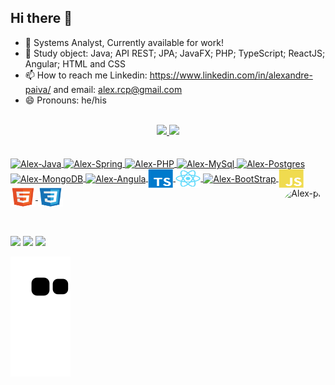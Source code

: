 ## Hi there 👋

- 🔭 Systems Analyst, Currently available for work!
- 🌱 Study object: Java; API REST; JPA; JavaFX; PHP; TypeScript; ReactJS; Angular; HTML and CSS
- 📫 How to reach me Linkedin: https://www.linkedin.com/in/alexandre-paiva/ and email: alex.rcp@gmail.com 
- 😄 Pronouns: he/his
</br>
<div align="center">
  <a href="https://beacons.ai/AlexandreRCP">
  <img height="180em" src="https://github-readme-stats.vercel.app/api?username=alexandrercp&show_icons=true&theme=cobalt&include_all_commits=true&count_private=true"/>
  <img height="180em" src="https://github-readme-stats.vercel.app/api/top-langs/?username=alexandrercp&layout=compact&langs_count=7&theme=cobalt"/>
</div>
</br>
<div style="display: inline_block"><br>
  <img align="center" alt="Alex-Java" height="30" width="40" src="https://cdn.jsdelivr.net/gh/devicons/devicon/icons/java/java-original-wordmark.svg" />
  <img align="center" alt="Alex-Spring" height="30" width="40" src="https://cdn.jsdelivr.net/gh/devicons/devicon/icons/spring/spring-original-wordmark.svg" />
  <img align="center" alt="Alex-PHP" height="30" width="40" src="https://cdn.jsdelivr.net/gh/devicons/devicon/icons/php/php-original.svg" />
  <img align="center" alt="Alex-MySql" height="30" width="40" src="https://cdn.jsdelivr.net/gh/devicons/devicon/icons/mysql/mysql-original-wordmark.svg" />
  <img align="center" alt="Alex-Postgres" height="30" width="40" src="https://cdn.jsdelivr.net/gh/devicons/devicon/icons/postgresql/postgresql-original-wordmark.svg" />
  <img align="center" alt="Alex-MongoDB" height="30" width="40" src="https://cdn.jsdelivr.net/gh/devicons/devicon/icons/mongodb/mongodb-original-wordmark.svg" />
  <img align="center" alt="Alex-Angula" height="30" width="40"src="https://cdn.jsdelivr.net/gh/devicons/devicon/icons/angularjs/angularjs-original.svg" />
  <img align="center" alt="Alex-Ts" height="30" width="40" src="https://raw.githubusercontent.com/devicons/devicon/master/icons/typescript/typescript-plain.svg">
  <img align="center" alt="Alex-React" height="30" width="40" src="https://raw.githubusercontent.com/devicons/devicon/master/icons/react/react-original.svg">
  <img align="center" alt="Alex-BootStrap" height="30" width="40" src="https://cdn.jsdelivr.net/gh/devicons/devicon/icons/bootstrap/bootstrap-original.svg" />
  <img align="center" alt="Alex-Js" height="30" width="40" src="https://raw.githubusercontent.com/devicons/devicon/master/icons/javascript/javascript-plain.svg">
  <img align="center" alt="Alex-HTML" height="30" width="40" src="https://raw.githubusercontent.com/devicons/devicon/master/icons/html5/html5-original.svg">
  <img align="center" alt="Alex-CSS" height="30" width="40" src="https://raw.githubusercontent.com/devicons/devicon/master/icons/css3/css3-original.svg">
  <img align="right" alt="Alex-pic" height="150" style="border-radius:50px;" src="https://global.discourse-cdn.com/nubank/original/4X/7/a/a/7aa1c6d6b121fffe849a7c3313c7f22036df184c.gif">
</div>
  
  ##
 
<div>
  </br>
  <a href="https://instagram.com/alex.rcp" target="_blank"><img src="https://img.shields.io/badge/-Instagram-%23E4405F?style=for-the-badge&logo=instagram&logoColor=white" target="_blank"></a>
 	<a href = "mailto:alex.rcp@gmail.com"><img src="https://img.shields.io/badge/-Gmail-%23333?style=for-the-badge&logo=gmail&logoColor=white" target="_blank"></a>
  <a href="https://www.linkedin.com/in/alexandre-paiva" target="_blank"><img src="https://img.shields.io/badge/-LinkedIn-%230077B5?style=for-the-badge&logo=linkedin&logoColor=white" target="_blank"></a> 
  
   ![Snake animation](https://github.com/AlexandreRCP/alexandrercp/blob/output/github-contribution-grid-snake.svg)
  
</div>
 
